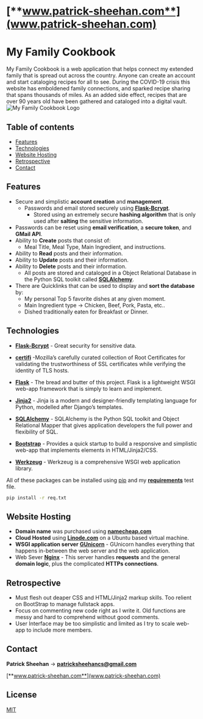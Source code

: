 # [**www.patrick-sheehan.com**](www.patrick-sheehan.com)

# My Family Cookbook

My Family Cookbook is a web application that helps connect my extended family that is spread out across the country. Anyone can create an account and start cataloging recipes for all to see. During the COVID-19 crisis this website has emboldened family connections, and sparked recipe sharing that spans thousands of miles. As an added side effect, recipes that are over 90 years old have been gathered and cataloged into a digital vault.
![My Family Cookbook Logo](https://raw.githubusercontent.com/Pts19/FlaskBlog/Attempt/familycookbloglogo.png)

## Table of contents
* [Features](#features)
* [Technologies](#technologies)
* [Website Hosting](#website-hosting)
* [Retrospective](#retrospective)
* [Contact](#contact)

## Features

* Secure and simplistic **account creation** and **management**.
  * Passwords and email stored securely using [**Flask-Bcrypt**](https://flask-bcrypt.readthedocs.io/en/latest/). 
    * Stored using an extremely secure **hashing algorithm** that is only used after **salting** the sensitive information.
* Passwords can be reset using **email verification**, a **secure token**, and **GMail API**.
* Ability to **Create** posts that consist of:
  * Meal Title, Meal Type, Main Ingredient, and instructions.
* Ability to **Read** posts and their information. 
* Ability to **Update** posts and their information.
* Ability to **Delete** posts and their information.
  * All posts are stored and cataloged in a Object Relational Database in the Python SQL toolkit called [**SQLAlchemy**](https://www.sqlalchemy.org/).
* There are Quicklinks that can be used to display and **sort the database** by:
  * My personal Top 5 favorite dishes at any given moment.
  * Main Ingredient type -> Chicken, Beef, Pork, Pasta, etc..
  * Dished traditionally eaten for Breakfast or Dinner.

## Technologies
- [**Flask-Bcrypt**](https://flask-bcrypt.readthedocs.io/en/latest/) - Great security for sensitive data.
- [**certifi**](https://pypi.org/project/certifi/) -Mozilla’s carefully curated collection of Root Certificates for validating the trustworthiness of SSL certificates while verifying the identity of TLS hosts.
- [**Flask**](https://palletsprojects.com/p/flask/) - The bread and butter of this project. Flask is a lightweight WSGI web-app framework that is simply to learn and implement.
- [**Jinja2**](https://jinja.palletsprojects.com/en/2.11.x/) - Jinja is a modern and designer-friendly templating language for Python, modelled after Django’s templates. 

- [**SQLAlchemy**](https://www.sqlalchemy.org/) - SQLAlchemy is the Python SQL toolkit and Object Relational Mapper that gives application developers the full power and flexibility of SQL.

- [**Bootstrap**](https://getbootstrap.com/) - Provides a quick startup to build a responsive and simplistic web-app that implements elements in HTML/Jinja2/CSS. 

- [**Werkzeug**](https://werkzeug.palletsprojects.com/en/1.0.x/) - Werkzeug is a comprehensive WSGI web application library.

All of these packages can be installed using [pip](https://pip.pypa.io/en/stable/) and my [**requirements**](https://github.com/Pts19/FlaskBlog/blob/Attempt/req.txt) test file.
```bash
pip install -r req.txt
```


## Website Hosting
- **Domain name** was purchased using [**namecheap.com**](www.namecheap.com)
- **Cloud Hosted** using [**Linode.com**](https://www.linode.com/) on a Ubuntu based virtual machine.
- **WSGI application server** [**GUnicorn**](https://gunicorn.org/) - GUnicorn handles everything that happens in-between the web server and the web application. 
- Web Sever [**Nginx**](https://www.nginx.com/) - This server handles **requests** and the general **domain logic**, plus the complicated **HTTPs connections**.

## Retrospective
- Must flesh out deaper CSS and HTML/Jinja2 markup skills. Too relient on BootStrap to manage fullstack apps.
- Focus on commenting new code right as I write it. Old functions are messy and hard to comprehend without good comments.
- User Interface may be too simplistic and limited as I try to scale web-app to include more members.


## Contact
**Patrick Sheehan** -> [**patricksheehancs@gmail.com**](patricksheehancs@gmail.com)

[**www.patrick-sheehan.com**](www.patrick-sheehan.com)

## License
[MIT](https://choosealicense.com/licenses/mit/)
